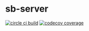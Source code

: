 # sb-server

[![circle ci build](https://img.shields.io/circleci/build/github/yegow/e-booking-server?logo=circleci&style=for-the-badge)](https://circleci.com/gh/yegow/sb-server)
[![codecov coverage](https://img.shields.io/codecov/c/github/yegow/sb-server?logo=codecov&style=for-the-badge)](https://codecov.io/gh/yegow/sb-server)
